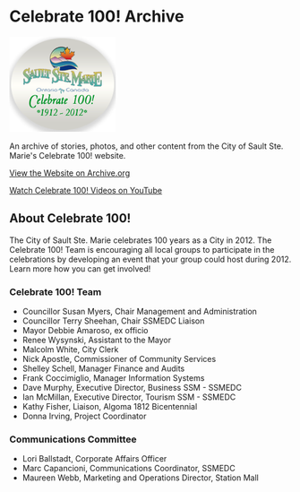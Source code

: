 # Celebrate 100! Archive

![Celebrate !00! Logo](celebrate-100-logo.png)

An archive of stories, photos, and other content from the City of Sault Ste. Marie's Celebrate 100! website.

[View the Website on Archive.org](https://web.archive.org/web/20131006050025/http://www.celebrate100saultstemarie.com/)

[Watch Celebrate 100! Videos on YouTube](https://www.youtube.com/playlist?list=PLXSFR1kjimutoVLHP8Yn4tH7lZgTY94kq)

## About Celebrate 100!

The City of Sault Ste. Marie celebrates 100 years as a City in 2012. The Celebrate 100! Team is encouraging all local groups to participate in the celebrations by developing an event that your group could host during 2012. Learn more how you can get involved!

### Celebrate 100! Team

- Councillor Susan Myers, Chair Management and Administration
- Councillor Terry Sheehan, Chair SSMEDC Liaison
- Mayor Debbie Amaroso, ex officio
- Renee Wysynski, Assistant to the Mayor
- Malcolm White, City Clerk
- Nick Apostle, Commissioner of Community Services
- Shelley Schell, Manager Finance and Audits
- Frank Coccimiglio, Manager Information Systems
- Dave Murphy, Executive Director, Business SSM - SSMEDC
- Ian McMillan, Executive Director, Tourism SSM - SSMEDC
- Kathy Fisher, Liaison, Algoma 1812 Bicentennial
- Donna Irving, Project Coordinator

### Communications Committee

- Lori Ballstadt, Corporate Affairs Officer
- Marc Capancioni, Communications Coordinator, SSMEDC
- Maureen Webb, Marketing and Operations Director, Station Mall
